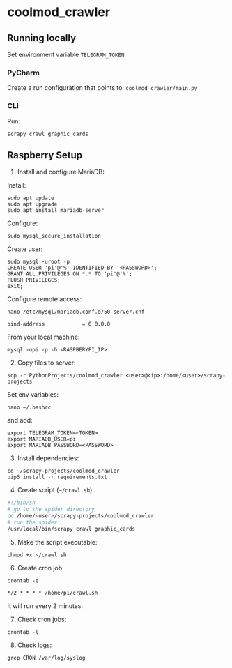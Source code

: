 # coolmod_crawler

## Running locally

Set environment variable `TELEGRAM_TOKEN`

### PyCharm

Create a run configuration that points to: `coolmod_crawler/main.py`

### CLI

Run:

```
scrapy crawl graphic_cards
```

## Raspberry Setup

1. Install and configure MariaDB:

Install:

```
sudo apt update
sudo apt upgrade
sudo apt install mariadb-server
```

Configure:

```
sudo mysql_secure_installation
```

Create user:

```
sudo mysql -uroot -p
CREATE USER 'pi'@'%' IDENTIFIED BY '<PASSWORD>';
GRANT ALL PRIVILEGES ON *.* TO 'pi'@'%';
FLUSH PRIVILEGES;
exit;
```

Configure remote access:

```
nano /etc/mysql/mariadb.conf.d/50-server.cnf
```

```
bind-address            = 0.0.0.0
```

From your local machine:

```
mysql -upi -p -h <RASPBERYPI_IP>
```

2. Copy files to server:

```
scp -r PythonProjects/coolmod_crawler <user>@<ip>:/home/<user>/scrapy-projects
```

Set env variables:

```
nano ~/.bashrc
```

and add:

```
export TELEGRAM_TOKEN=<TOKEN>
export MARIADB_USER=pi
export MARIADB_PASSWORD=<PASSWORD>
```

3. Install dependencies:

```
cd ~/scrapy-projects/coolmod_crawler
pip3 install -r requirements.txt
```

4. Create script (`~/crawl.sh`):

```sh
#!/bin/sh
# go to the spider directory
cd /home/<user>/scrapy-projects/coolmod_crawler
# run the spider
/usr/local/bin/scrapy crawl graphic_cards
```

5. Make the script executable:

```
chmod +x ~/crawl.sh
```

6. Create cron job:

```
crontab -e
```

```
*/2 * * * * /home/pi/crawl.sh
```

It will run every 2 minutes.

7. Check cron jobs:

```
crontab -l
```

8. Check logs:

```
grep CRON /var/log/syslog
```
